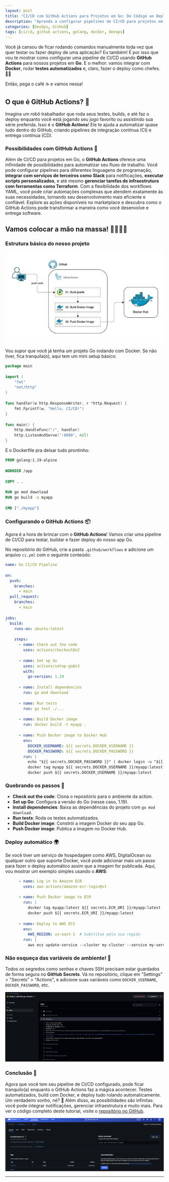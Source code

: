 ```yaml
---
layout: post
title: "CI/CD com GitHub Actions para Projetos em Go: Do Código ao Deploy"
description: "Aprenda a configurar pipelines de CI/CD para projetos em Go usando GitHub Actions, com integração de Docker, testes automatizados e deploy."
categories: [DevOps, GitHub]
tags: [ci/cd, github actions, golang, docker, devops]
---
```


Você já cansou de ficar rodando comandos manualmente toda vez que quer testar ou fazer deploy de uma aplicação? Eu também! É por isso que vou te mostrar como configurar uma pipeline de CI/CD usando **GitHub Actions** para nossos projetos em **Go**. E o melhor: vamos integrar com **Docker**, rodar **testes automatizados** e, claro, fazer o deploy como chefes. 🍕🤖

Então, pega o café ☕ e vamos nessa!

## O que é GitHub Actions? 🤔

Imagina um robô trabalhador que roda seus testes, builds, e até faz o deploy enquanto você está jogando seu jogo favorito ou assistindo sua série preferida. Isso é o **GitHub Actions**! Ele te ajuda a automatizar quase tudo dentro do GitHub, criando pipelines de integração contínua (CI) e entrega contínua (CD).

### Possibilidades com GitHub Actions 🚀

Além de CI/CD para projetos em Go, o **GitHub Actions** oferece uma infinidade de possibilidades para automatizar seu fluxo de trabalho. Você pode configurar pipelines para diferentes linguagens de programação, **integrar com serviços de terceiros como Slack** para notificações, **executar scripts personalizados**, e até mesmo **gerenciar tarefas de infraestrutura com ferramentas como Terraform**. Com a flexibilidade dos workflows YAML, você pode criar automações complexas que atendem exatamente às suas necessidades, tornando seu desenvolvimento mais eficiente e confiável. Explore as ações disponíveis no marketplace e descubra como o GitHub Actions pode transformar a maneira como você desenvolve e entrega software.

## Vamos colocar a mão na massa! 👩‍💻👨‍💻

### Estrutura básica do nosso projeto
![alt text](/assets/img/posts/docker-actions-diagram.png)

Vou supor que você já tenha um projeto Go rodando com Docker. Se não tiver, fica tranquila(o), aqui tem um mini setup básico:

```go
package main

import (
	"fmt"
	"net/http"
)

func handler(w http.ResponseWriter, r *http.Request) {
	fmt.Fprintf(w, "Hello, CI/CD!")
}

func main() {
	http.HandleFunc("/", handler)
	http.ListenAndServe(":8080", nil)
}
```

E o Dockerfile pra deixar tudo prontinho:

```Dockerfile
FROM golang:1.19-alpine

WORKDIR /app

COPY . .

RUN go mod download
RUN go build -o myapp

CMD ["./myapp"]
```

### Configurando o GitHub Actions 📦

Agora é a hora de brincar com o **GitHub Actions**! Vamos criar uma pipeline de CI/CD para testar, buildar e fazer deploy do nosso app Go.

No repositório do GitHub, crie a pasta `.github/workflows` e adicione um arquivo `ci.yml` com o seguinte conteúdo:

```yaml
name: Go CI/CD Pipeline

on:
  push:
    branches:
      - main
  pull_request:
    branches:
      - main

jobs:
  build:
    runs-on: ubuntu-latest

    steps:
      - name: Check out the code
        uses: actions/checkout@v2

      - name: Set up Go
        uses: actions/setup-go@v3
        with:
          go-version: 1.19

      - name: Install dependencies
        run: go mod download

      - name: Run tests
        run: go test ./...

      - name: Build Docker image
        run: docker build -t myapp .

      - name: Push Docker image to Docker Hub
        env:
          DOCKER_USERNAME: ${{ secrets.DOCKER_USERNAME }}
          DOCKER_PASSWORD: ${{ secrets.DOCKER_PASSWORD }}
        run: |
          echo "${{ secrets.DOCKER_PASSWORD }}" | docker login -u "${{ secrets.DOCKER_USERNAME }}" --password-stdin
          docker tag myapp ${{ secrets.DOCKER_USERNAME }}/myapp:latest
          docker push ${{ secrets.DOCKER_USERNAME }}/myapp:latest
```

### Quebrando os passos 🧩

- **Check out the code**: Clona o repositório para o ambiente da action.
- **Set up Go**: Configura a versão do Go (nesse caso, 1.19).
- **Install dependencies**: Baixa as dependências do projeto com `go mod download`.
- **Run tests**: Roda os testes automatizados.
- **Build Docker image**: Constrói a imagem Docker do seu app Go.
- **Push Docker image**: Publica a imagem no Docker Hub.

### Deploy automático 🌍

Se você tiver um serviço de hospedagem como AWS, DigitalOcean ou qualquer outro que suporte Docker, você pode adicionar mais um passo para fazer o deploy automático assim que a imagem for publicada. Aqui, vou mostrar um exemplo simples usando o **AWS**:

```yaml
      - name: Log in to Amazon ECR
        uses: aws-actions/amazon-ecr-login@v1

      - name: Push Docker image to ECR
        run: |
          docker tag myapp:latest ${{ secrets.ECR_URI }}/myapp:latest
          docker push ${{ secrets.ECR_URI }}/myapp:latest

      - name: Deploy to AWS ECS
        env:
          AWS_REGION: us-east-1  # Substitua pela sua região
        run: |
          aws ecs update-service --cluster my-cluster --service my-service --force-new-deployment --region $AWS_REGION

```


### Não esqueça das variáveis de ambiente! 🔐

Todos os segredos como senhas e chaves SSH precisam estar guardados de forma segura no **GitHub Secrets**. Vá no repositório, clique em "Settings" > "Secrets" > "Actions", e adicione suas variáveis como `DOCKER_USERNAME`, `DOCKER_PASSWORD`, etc.

![alt text](/assets/img/posts/actions-docker-running.png)

### Conclusão 🎉

Agora que você tem seu pipeline de CI/CD configurado, pode ficar tranquilo(a) enquanto o GitHub Actions faz a mágica acontecer. Testes automatizados, build com Docker, e deploy tudo rolando automaticamente. Um verdadeiro sonho, né? 💭 Além disso, as possibilidades são infinitas: você pode integrar notificações, gerenciar infraestrutura e muito mais. Para ver o código completo deste tutorial, visite o [repositório no GitHub](https://github.com/bl4ckw1d0w/go-docker-actions).

![alt text](/assets/img/posts/docker-hub.png)

---
